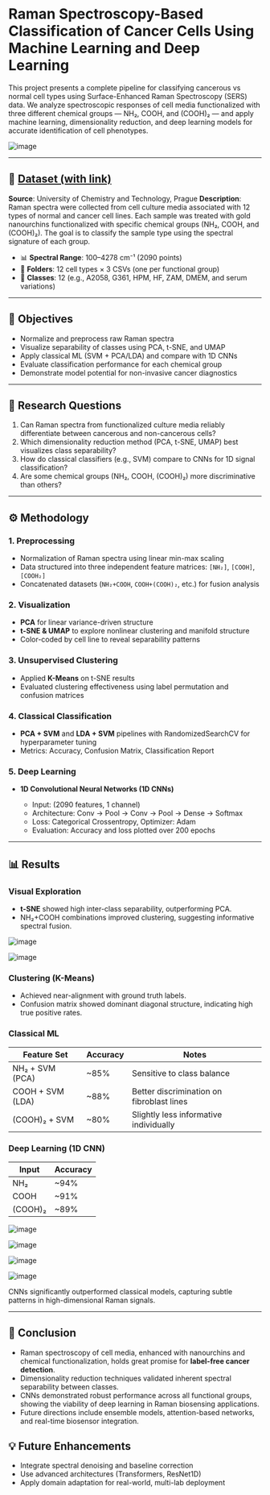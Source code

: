 # Raman Spectroscopy-Based Classification of Cancer Cells Using Machine Learning and Deep Learning

This project presents a complete pipeline for classifying cancerous vs normal cell types using Surface-Enhanced Raman Spectroscopy (SERS) data. We analyze spectroscopic responses of cell media functionalized with three different chemical groups — NH₂, COOH, and (COOH)₂ — and apply machine learning, dimensionality reduction, and deep learning models for accurate identification of cell phenotypes.

![image](https://github.com/user-attachments/assets/868e4d6c-9348-401e-b297-c54b0a065bcf)

---

## 🧪 [Dataset (with link)](https://www.kaggle.com/datasets/andriitrelin/cells-raman-spectra/data)

**Source**: University of Chemistry and Technology, Prague
**Description**:
Raman spectra were collected from cell culture media associated with 12 types of normal and cancer cell lines. Each sample was treated with gold nanourchins functionalized with specific chemical groups (NH₂, COOH, and (COOH)₂). The goal is to classify the sample type using the spectral signature of each group.

* 📊 **Spectral Range**: 100–4278 cm⁻¹ (2090 points)
* 📁 **Folders**: 12 cell types × 3 CSVs (one per functional group)
* 🎯 **Classes**: 12 (e.g., A2058, G361, HPM, HF, ZAM, DMEM, and serum variations)

---

## 🎯 Objectives

* Normalize and preprocess raw Raman spectra
* Visualize separability of classes using PCA, t-SNE, and UMAP
* Apply classical ML (SVM + PCA/LDA) and compare with 1D CNNs
* Evaluate classification performance for each chemical group
* Demonstrate model potential for non-invasive cancer diagnostics

---

## 🧠 Research Questions

1. Can Raman spectra from functionalized culture media reliably differentiate between cancerous and non-cancerous cells?
2. Which dimensionality reduction method (PCA, t-SNE, UMAP) best visualizes class separability?
3. How do classical classifiers (e.g., SVM) compare to CNNs for 1D signal classification?
4. Are some chemical groups (NH₂, COOH, (COOH)₂) more discriminative than others?

---

## ⚙️ Methodology

### 1. Preprocessing

* Normalization of Raman spectra using linear min-max scaling
* Data structured into three independent feature matrices: `[NH₂]`, `[COOH]`, `[COOH₂]`
* Concatenated datasets (`NH₂+COOH`, `COOH+(COOH)₂`, etc.) for fusion analysis

### 2. Visualization

* **PCA** for linear variance-driven structure
* **t-SNE & UMAP** to explore nonlinear clustering and manifold structure
* Color-coded by cell line to reveal separability patterns

### 3. Unsupervised Clustering

* Applied **K-Means** on t-SNE results
* Evaluated clustering effectiveness using label permutation and confusion matrices

### 4. Classical Classification

* **PCA + SVM** and **LDA + SVM** pipelines with RandomizedSearchCV for hyperparameter tuning
* Metrics: Accuracy, Confusion Matrix, Classification Report

### 5. Deep Learning

* **1D Convolutional Neural Networks (1D CNNs)**

  * Input: (2090 features, 1 channel)
  * Architecture: Conv → Pool → Conv → Pool → Dense → Softmax
  * Loss: Categorical Crossentropy, Optimizer: Adam
  * Evaluation: Accuracy and loss plotted over 200 epochs

---

## 📊 Results

### Visual Exploration

* **t-SNE** showed high inter-class separability, outperforming PCA.
* NH₂+COOH combinations improved clustering, suggesting informative spectral fusion.

![image](https://github.com/user-attachments/assets/c3be62d6-d80d-4bcd-ba46-a5e99ec3664d)

![image](https://github.com/user-attachments/assets/44ae2b3f-f106-49e8-86cb-88e337163f7c)



### Clustering (K-Means)

* Achieved near-alignment with ground truth labels.
* Confusion matrix showed dominant diagonal structure, indicating high true positive rates.

### Classical ML

| Feature Set      | Accuracy | Notes                                     |
| ---------------- | -------- | ----------------------------------------- |
| NH₂ + SVM (PCA)  | \~85%    | Sensitive to class balance                |
| COOH + SVM (LDA) | \~88%    | Better discrimination on fibroblast lines |
| (COOH)₂ + SVM    | \~80%    | Slightly less informative individually    |

### Deep Learning (1D CNN)

| Input   | Accuracy |
| ------- | -------- |
| NH₂     | \~94%    |
| COOH    | \~91%    |
| (COOH)₂ | \~89%    |

![image](https://github.com/user-attachments/assets/16a96e34-5e31-4c94-a772-0af0318c391e)

![image](https://github.com/user-attachments/assets/7f903ebc-5d21-4285-b8fb-c7b9b6a2d1ea)

![image](https://github.com/user-attachments/assets/8af9469f-2231-425d-a5d9-e9640276a121)

![image](https://github.com/user-attachments/assets/4aeb229b-6fb0-40e6-b898-a9da65431739)


CNNs significantly outperformed classical models, capturing subtle patterns in high-dimensional Raman signals.

---

## 📌 Conclusion

* Raman spectroscopy of cell media, enhanced with nanourchins and chemical functionalization, holds great promise for **label-free cancer detection**.
* Dimensionality reduction techniques validated inherent spectral separability between classes.
* CNNs demonstrated robust performance across all functional groups, showing the viability of deep learning in Raman biosensing applications.
* Future directions include ensemble models, attention-based networks, and real-time biosensor integration.



## 💡 Future Enhancements

* Integrate spectral denoising and baseline correction
* Use advanced architectures (Transformers, ResNet1D)
* Apply domain adaptation for real-world, multi-lab deployment
